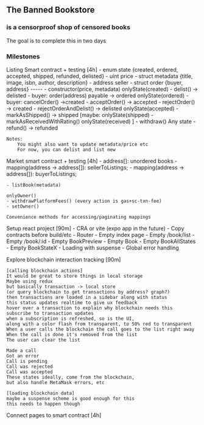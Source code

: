 ## The Banned Bookstore
### is a censorproof shop of censored books

The goal is to complete this in two days

### Milestones

Listing Smart contract + testing [4h]
	- enum state {created, ordered, accepted, shipped, refunded, delisted}
	- uint price
	- struct metadata {title, image, isbn, author, description}
	- address seller
	- struct order {buyer, address}
	-----
	- constructor(price, metadata)
	onlyState(created)
	- delist() -> delisted
	- buyer: order(address) payable ->  ordered
	onlyState(ordered)
	- buyer: cancelOrder() ->created
	- acceptOrder() -> accepted
	- rejectOrder() -> created
	- rejectOrderAndDelist() -> delisted
	onlyState(accepted)
	- markAsShipped() -> shipped
	[maybe:
		onlyState(shipped)
		- markAsReceivedWithRating()
		onlyState(received)
	]
	- withdraw()
	Any state
	- refund() -> refunded

	Notes:
		You might also want to update metadata/price etc
		For now, you can delist and list new

Market smart contract + testing [4h]
	- address[]: unordered books
	- mapping(address -> address[]): sellerToListings;
	- mapping(address -> address[]): buyerToListings; 

	- listBook(metadata)

	onlyOwner()
	- withdrawPlatformFees() (every action is gas+sc-txn-fee)
	- setOwner()

	Convenience methods for accessing/paginating mappings
	
Setup react project [90m]
	- CRA or vite (expo app in the future)
	- Copy contracts before build/etc
	- Router
	- Empty index page
	- Empty /book/list
	- Empty /book/:id
	- Empty BookPreview
	- Empty Book
	- Empty BookAllStates
	- Empty BookStateX 
	- Loading with suspense
	- Global error handling

Explore blockchain interaction tracking [90m]

	[calling blockchain actions]
	It would be great to store things in local storage
	Maybe using redux
	but basically transaction -> local store
	(or query blockchain to get transactions by address? graph?)
	then transactions are loaded in a sidebar along with status
	this status updates realtime to give ux feedback
	hover over a transaction to explain why blockchain needs this
	subscribe to transaction updates
	when a subscription is refreshed, so is the UI, 
	along with a color flash from transparent, to 50% red to transparent
	When a user calls the blockchain the call goes to the list right away
	When the call is done it's removed from the list
	The user can clear the list
	
	Made a call
	Got an error
	Call is pending
	Call was rejected 
	Call was accepted
	These states ideally, come from the blockchain,
	but also handle MetaMask errors, etc
	
	[loading blockchain data]
	maybe a suspense scheme is good enough for this
	this needs to happen though

Connect pages to smart contract [4h]

